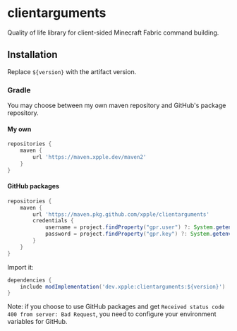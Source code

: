# clientarguments
Quality of life library for client-sided Minecraft Fabric command building.

## Installation
Replace `${version}` with the artifact version.
### Gradle
You may choose between my own maven repository and GitHub's package repository.
#### My own
```gradle
repositories {
    maven {
        url 'https://maven.xpple.dev/maven2'
    }
}
```
#### GitHub packages
```gradle
repositories {
    maven {
        url 'https://maven.pkg.github.com/xpple/clientarguments'
        credentials {
            username = project.findProperty("gpr.user") ?: System.getenv("USERNAME")
            password = project.findProperty("gpr.key") ?: System.getenv("TOKEN")
        }
    }
}
```
Import it:
```gradle
dependencies {
    include modImplementation('dev.xpple:clientarguments:${version}')
}
```
Note: if you choose to use GitHub packages and get `Received status code 400 from server: Bad Request`, you need to 
configure your environment variables for GitHub.
